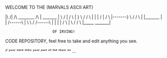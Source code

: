 WELCOME TO THE 
(MARVALS ASCII ART)

|\        /|     /\      ________                 /\      |       _______
|  \    /  |    /  \    |        }   \      /    /  \     |      |
|    \/    |   /    \   |-------}     \    /    /    \    |      |_______
|          |  /------\  |      \       \  /    /------\   |              |
|          | /        \ |        \      \/    /        \  |_____  _______|

                         OF IRVING!
 
CODE REPOSITORY, feel free to take and edit anything you see.

ᶦᶠ ʸᵒᵘʳ ʰᵉʳᵉ ᵗʰᵉⁿ ʸᵒᵘʳ ᵖᵃʳᵗ ᵒᶠ ᵗʰᵉ ᵗᵉᵃᵐ ˢᵒ ...

                                                      
                                                                                                                                        
                                                                                                                                        
                                                                     
                                                                        
                                                                                                                                      
                                                                                                                                      
        
